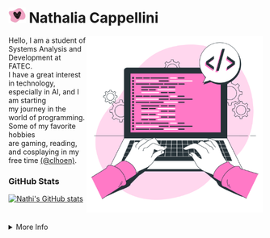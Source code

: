 
# <img src="assets/img/heart-tit.png" alt="Heart" vertical-align="middle" height="30px"> Nathalia Cappellini

<img align="right" height="350px" alt="Work illustrations by Storyset - www.freepik.com" src="/assets/img/vector-dev.png">

<p text-align="justify">Hello, I am a student of Systems Analysis and Development at FATEC. <br> I have a great interest in technology, especially in AI, and I am starting<br> my journey in the world of programming. Some of my favorite hobbies<br> are gaming, reading, and cosplaying in my free time <a href="https://www.instagram.com/clhoen/">(@clhoen)</a>.</p>

### GitHub Stats 

[![Nathi's GitHub stats](https://github-readme-stats.vercel.app/api?username=nathaliacappellini&theme=dracula&hide_title=true&show_icons=true&include_all_commits=true&rank_icon=github&count_private=true&include_all_commits=true&line_height=25&border_radius=3)](https://github.com/nathaliacappellini)

<!-- ### Most Used Languages

[![Top Langs](https://github-readme-stats.vercel.app/api/top-langs/?username=nathaliacappellini&theme=dracula&hide_title=true&layout=compact)](https://github.com/nathaliacappellini)

[![](https://visitcount.itsvg.in/api?id=nathaliacappellini&icon=7&color=5&style=for-the-badge)](https://visitcount.itsvg.in)-->

#
<details align="left">
  <summary>More Info </summary> 
 
  - GitHub Stats by <a href="https://github.com/anuraghazra/github-readme-stats">anuraghazra</a>
  - Feito com 💗 por <a href="https://github.com/nathaliacappellini">Nathi</a>
</details>
